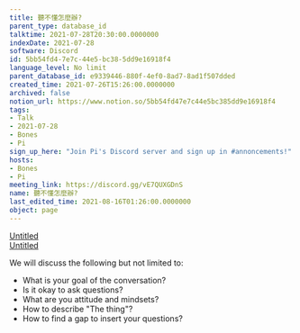 ```yaml
---
title: 聽不懂怎麼辦?
parent_type: database_id
talktime: 2021-07-28T20:30:00.0000000
indexDate: 2021-07-28
software: Discord
id: 5bb54fd4-7e7c-44e5-bc38-5dd9e16918f4
language_level: No limit
parent_database_id: e9339446-880f-4ef0-8ad7-8ad1f507dded
created_time: 2021-07-26T15:26:00.0000000
archived: false
notion_url: https://www.notion.so/5bb54fd47e7c44e5bc385dd9e16918f4
tags:
- Talk
- 2021-07-28
- Bones
- Pi
sign_up_here: "Join Pi's Discord server and sign up in #annoncements!"
hosts:
- Bones
- Pi
meeting_link: https://discord.gg/vE7QUXGDnS
name: 聽不懂怎麼辦?
last_edited_time: 2021-08-16T01:26:00.0000000
object: page
---
```




[Untitled](https://www.notion.so/12c4a9e645d54aefa860b5f927a0b220)   
[Untitled](https://www.notion.so/482e61b02b9c4456b2b4fe86bb7544c6)   


We will discuss the following but not limited to:
   - What is your goal of the conversation?
   - Is it okay to ask questions?
   - What are you attitude and mindsets?
   - How to describe "The thing"?
   - How to find a gap to insert your questions?






